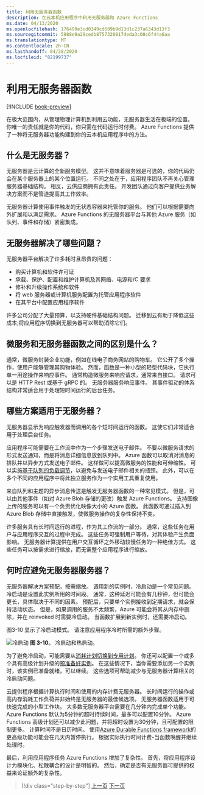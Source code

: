```yaml
---
title: 利用无服务器函数
description: 在云本机应用程序中利用无服务器和 Azure Functions
ms.date: 04/13/2020
ms.openlocfilehash: 176499e3cd0349cd689b9d13d1c237a6343d13f3
ms.sourcegitcommit: 5988e9a29cedb8757320817deda3c08c6f44a6aa
ms.translationtype: MT
ms.contentlocale: zh-CN
ms.lasthandoff: 04/28/2020
ms.locfileid: "82199737"
---
```

# <a name="leveraging-serverless-functions"></a>利用无服务器函数

[!INCLUDE [book-preview](../../../includes/book-preview.md)]

在极大范围内，从管理物理计算机到利用云功能，无服务器生活在极端的位置。 你唯一的责任就是你的代码，你只需在代码运行时付费。 Azure Functions 提供了一种将无服务器功能构建到你的云本机应用程序中的方法。

## <a name="what-is-serverless"></a>什么是无服务器？

无服务器是云计算的全新服务模型。 这并不意味着服务器是可选的，你的代码仍会在某个服务器上的某个位置运行。 不同之处在于，应用程序团队不再关心管理服务器基础结构。 相反，云供应商拥有此责任。 开发团队通过向客户提供业务解决方案而不是管道提高其工作效率。

无服务器计算使用事件触发的无状态容器来托管你的服务。 他们可以根据需要向外扩展和以满足需求。 Azure Functions 的无服务器平台与其他 Azure 服务（如队列、事件和存储）紧密集成。

## <a name="what-challenges-are-solved-by-serverless"></a>无服务器解决了哪些问题？

无服务器平台解决了许多耗时且昂贵的问题：

- 购买计算机和软件许可证
- 承载、保护、配置和维护计算机及其网络、电源和/C 要求
- 修补和升级操作系统和软件
- 将 web 服务器或计算机服务配置为托管应用程序软件
- 在其平台中配置应用程序软件

许多公司分配了大量预算，以支持硬件基础结构问题。 迁移到云有助于降低这些成本;将应用程序切换到无服务器可以帮助消除它们。

## <a name="what-is-the-difference-between-a-microservice-and-a-serverless-function"></a>微服务和无服务器函数之间的区别是什么？

通常，微服务封装企业功能，例如在线电子商务网站的购物车。 它公开了多个操作，使用户能够管理其购物体验。 然而，函数是一种小型的轻型代码块，它执行单一用途操作来响应事件。
通常构造微服务来响应请求，通常来自接口。 请求可以是 HTTP Rest 或基于 gRPC 的。 无服务器服务响应事件。 其事件驱动的体系结构非常适合用于处理短时间运行的后台任务。

## <a name="what-scenarios-are-appropriate-for-serverless"></a>哪些方案适用于无服务器？

无服务器显示为响应触发器而调用的各个短时间运行的函数。 这使它们非常适合用于处理后台任务。

应用程序可能需要在工作流中作为一个步骤发送电子邮件。 不要以微服务请求的形式发送通知，而是将消息详细信息放到队列中。 Azure 函数可以取消对消息的排队并以异步方式发送电子邮件。 这样做可以提高微服务的性能和可伸缩性。 可以实施[基于队列的负载调节](https://docs.microsoft.com/azure/architecture/patterns/queue-based-load-leveling)，以避免与发送电子邮件相关的瓶颈。 此外，可以在多个不同的应用程序中将此独立服务作为一个实用工具重复使用。

来自队列和主题的异步消息传送是触发无服务器函数的一种常见模式。 但是，可以由其他事件（如对 Azure Blob 存储的更改）触发 Azure Functions。 支持图像上传的服务可以有一个负责优化映像大小的 Azure 函数。 此函数可通过插入到 Azure Blob 存储中直接触发，使微服务操作的复杂性保持不变。

许多服务具有长时间运行的进程，作为其工作流的一部分。 通常，这些任务在用户与应用程序交互的过程中完成。 这些任务可强制用户等待，对其体验产生负面影响。 无服务器计算提供在用户交互循环之外移动较慢任务的一种绝佳方式。 这些任务可以按需求进行缩放，而无需整个应用程序进行缩放。

## <a name="when-should-you-avoid-serverless"></a>何时应避免无服务器服务器？

无服务器解决方案预配，按需缩放。 调用新的实例时，冷启动是一个常见问题。 冷启动是设置此实例所用的时间段。 通常，这种延迟可能会有几秒钟，但可能会更长，具体取决于不同的因素。 预配后，只要单个实例接收到定期请求，就会保持活动状态。 但是，如果调用的服务不太频繁，Azure 可能会将其从内存中删除，并在 reinvoked 时需要冷启动。 当函数扩展到新实例时，还需要冷启动。

图3-10 显示了冷启动模式。 请注意应用程序冷时所需的额外步骤。

![冷启动](./media/cold-start-warm-start.png)
**图 3-10**。 冷启动和热启动。

为了避免冷启动，可能需要从[消耗计划切换到专用计划](https://azure.microsoft.com/blog/understanding-serverless-cold-start/)。 你还可以配置一个或多个具有高级计划升级的[预准备好实例](https://docs.microsoft.com/azure/azure-functions/functions-premium-plan#pre-warmed-instances)。 在这些情况下，当你需要添加另一个实例时，该实例已准备就绪，可以继续。 这些选项可帮助减少与无服务器计算相关的冷启动问题。

云提供程序根据计算执行时间和使用的内存计费无服务器。 长时间运行的操作或高内存消耗工作负荷并非始终是无服务器的最佳候选项。 无服务器函数适用于可快速完成的小型工作块。 大多数无服务器平台需要在几分钟内完成单个功能。 Azure Functions 默认为5分钟的超时持续时间，最多可以配置10分钟。 Azure Functions 高级计划还可以减少此问题，并将超时设置为30分钟，且可配置的限制更多。 计算时间不是日历时间。 使用[Azure Durable Functions framework](https://docs.microsoft.com/azure/azure-functions/durable/durable-functions-overview?tabs=csharp)的更高级功能可能会在几天内暂停执行。 根据实际执行时间计费-当函数唤醒并继续处理时。

最后，利用应用程序任务 Azure Functions 增加了复杂性。 首先，将应用程序设计为模块化、松散耦合的设计是明智的。 然后，确定是否有无服务器可提供的权益来论证额外的复杂性。

>[!div class="step-by-step"]
>[上一页](leverage-containers-orchestrators.md)
>[下一页](combine-containers-serverless-approaches.md)
